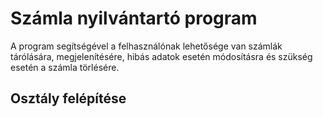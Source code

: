 Számla nyilvántartó program
===
A program segítségével a felhasználónak lehetősége van számlák tárólására, megjelenítésére, hibás adatok esetén módosításra és szükség esetén a számla törlésére.

## Osztály felépítése
